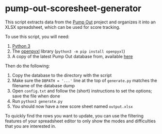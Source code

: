 # pump-out-scoresheet-generator

This script extracts data from the [Pump Out](https://pumpout.anyhowstep.com/) project and organizes it into an XLSX spreadsheet, which can be used for score tracking.

To use this script, you will need:

1. [Python 3](https://www.python.org/downloads/)
1. The [openpyxl](https://openpyxl.readthedocs.io/en/stable/) library (`python3 -m pip install openpyxl`)
1. A copy of the latest Pump Out database from, available [here](https://github.com/AnyhowStep/pump-out-sqlite3-dump/tree/master/dump)

Then do the following:

1. Copy the database to the directory with the script
1. Make sure the `DBPATH = '...'` line at the top of `generate.py` matches the filename of the database dump
1. Open `config.txt` and follow the (short) instructions to set the options; save the file when done
1. Run `python3 generate.py`
1. You should now have a new score sheet named `output.xlsx`

To quickly find the rows you want to update, you can use the filtering features of your spreadsheet editor to only show the modes and difficulties that you are interested in.
